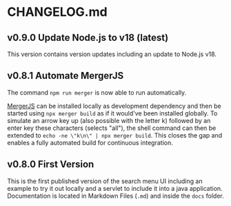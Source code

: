 # CHANGELOG.md

## **v0.9.0** Update Node.js to v18 (latest)

This version contains version updates including an update to Node.js v18.

## **v0.8.1** Automate MergerJS

The command `npm run merger` is now able to run automatically.

[MergerJS](https://www.npmjs.com/package/merger-js) can be installed locally as development dependency and then be started using `npx merger build` as if it would've been installed globally. To simulate an arrow key up (also possible with the letter k) followed by an enter key these characters (selects "all"), the shell command can then be extended to `echo -ne \"k\n\" | npx merger build`. This closes the gap and enables a fully automated build for continuous integration.

## **v0.8.0** First Version

This is the first published version of the search menu UI including an example to try it out locally
and a servlet to include it into a java application.
Documentation is located in Markdown Files (`.md`) and inside the `docs` folder.
